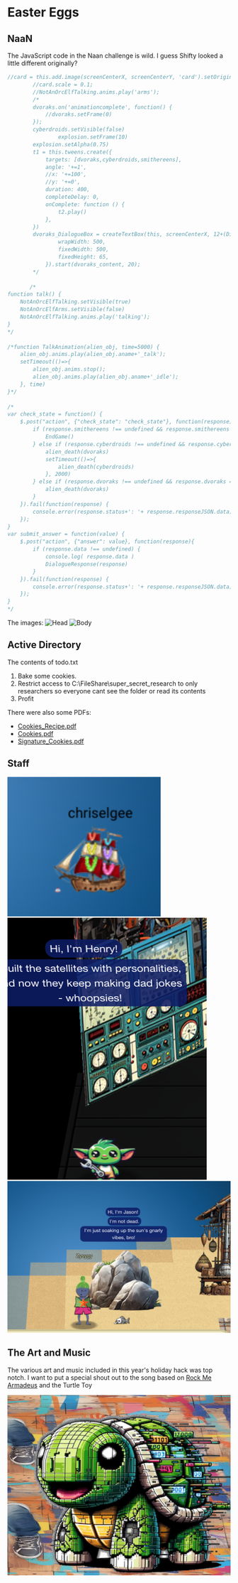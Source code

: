 # Easter Eggs

## NaaN

The JavaScript code in the Naan challenge is wild. I guess Shifty looked a little different originally?

```javascript
//card = this.add.image(screenCenterX, screenCenterY, 'card').setOrigin(0.5, 0.5)
        //card.scale = 0.1;
        //NotAnOrcElfTalking.anims.play('arms');
        /*
        dvoraks.on('animationcomplete', function() {
            //dvoraks.setFrame(0)
        });
        cyberdroids.setVisible(false)
                explosion.setFrame(10)
        explosion.setAlpha(0.75)
        t1 = this.tweens.create({
            targets: [dvoraks,cyberdroids,smithereens],
            angle: '+=1',
            //x: '+=100',
            //y: '+=0',
            duration: 400,
            completeDelay: 0,
            onComplete: function () {
                t2.play()
            },
        })
        dvoraks_DialogueBox = createTextBox(this, screenCenterX, 12+(DialogueBoxHeight/2), {
                wrapWidth: 500,
                fixedWidth: 500,
                fixedHeight: 65,
            }).start(dvoraks_content, 20);
        */

       /*
function talk() {
    NotAnOrcElfTalking.setVisible(true)
    NotAnOrcElfArms.setVisible(false)
    NotAnOrcElfTalking.anims.play('talking');
}
*/

/*function TalkAnimation(alien_obj, time=5000) {
    alien_obj.anims.play(alien_obj.aname+'_talk');
    setTimeout(()=>{
        alien_obj.anims.stop();
        alien_obj.anims.play(alien_obj.aname+'_idle');
    }, time)
}*/

/*
var check_state = function() {
    $.post("action", {"check_state": "check_state"}, function(response){
        if (response.smithereens !== undefined && response.smithereens === true) {
            EndGame()
        } else if (response.cyberdroids !== undefined && response.cyberdroids === true) {
            alien_death(dvoraks)
            setTimeout(()=>{
                alien_death(cyberdroids)
            }, 2000)
        } else if (response.dvoraks !== undefined && response.dvoraks === true) {
            alien_death(dvoraks)
        }
    }).fail(function(response) {
        console.error(response.status+': '+ response.responseJSON.data)
    });    
}
var submit_answer = function(value) {
    $.post("action", {"answer": value}, function(response){
        if (response.data !== undefined) {
            console.log( response.data )
            DialogueResponse(response)
        }
    }).fail(function(response) {
        console.error(response.status+': '+ response.responseJSON.data)
    });
}
*/
```

The images:
![Head](https://nannannannannannan.com/img/Talking_No_Body.png)
![Body](https://nannannannannannan.com/img/Arms_No_Head.png)


## Active Directory
The contents of todo.txt
1. Bake some cookies.
2. Restrict access to C:\FileShare\super_secret_research to only researchers so everyone cant see the folder or read its contents
3. Profit

There were also some PDFs:
* [Cookies_Recipe.pdf](./img/easter_eggs/Cookies_Recipe.pdf)
* [Cookies.pdf](./img/easter_eggs/Cookies.pdf)
* [Signature_Cookies.pdf](./img/easter_eggs/Signature_Cookies.pdf)

## Staff
![Chris Elgee](./img/easter_eggs/chriselgee.png)
![Henry](./img/easter_eggs/henry.png)
![Jason](./img/easter_eggs/jason.png)

## The Art and Music

The various art and music included in this year's holiday hack was top notch. I want to put a special shout out to the song based on [Rock Me Armadeus](https://en.wikipedia.org/wiki/Rock_Me_Amadeus) and the Turtle Toy

![Turtle Toy](./img/easter_eggs/turtle.png)